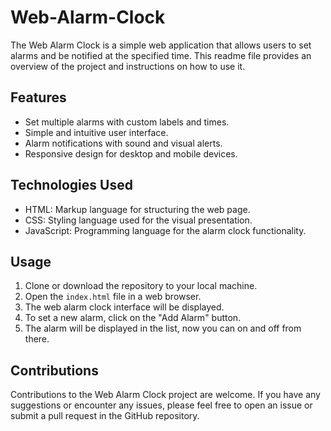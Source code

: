 # Web-Alarm-Clock

The Web Alarm Clock is a simple web application that allows users to set alarms and be notified at the specified time. This readme file provides an overview of the project and instructions on how to use it.

## Features
- Set multiple alarms with custom labels and times.
- Simple and intuitive user interface.
- Alarm notifications with sound and visual alerts.
- Responsive design for desktop and mobile devices.

## Technologies Used
- HTML: Markup language for structuring the web page.
- CSS: Styling language used for the visual presentation.
- JavaScript: Programming language for the alarm clock functionality.

## Usage
1. Clone or download the repository to your local machine.
2. Open the `index.html` file in a web browser.
3. The web alarm clock interface will be displayed.
4. To set a new alarm, click on the "Add Alarm" button.
8. The alarm will be displayed in the list, now you can on and off from there.

## Contributions
Contributions to the Web Alarm Clock project are welcome. If you have any suggestions or encounter any issues, please feel free to open an issue or submit a pull request in the GitHub repository.

